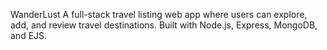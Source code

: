 WanderLust
A full-stack travel listing web app where users can explore, add, and review travel destinations. Built with Node.js, Express, MongoDB, and EJS.
